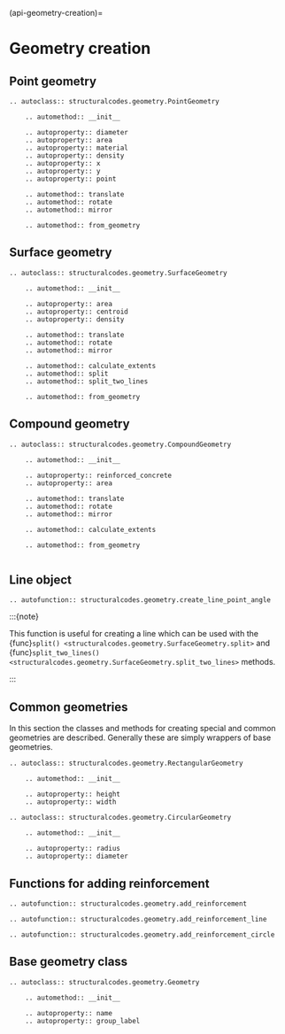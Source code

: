 (api-geometry-creation)=
# Geometry creation

## Point geometry

```{eval-rst}
.. autoclass:: structuralcodes.geometry.PointGeometry

    .. automethod:: __init__

    .. autoproperty:: diameter
    .. autoproperty:: area
    .. autoproperty:: material
    .. autoproperty:: density
    .. autoproperty:: x
    .. autoproperty:: y
    .. autoproperty:: point

    .. automethod:: translate
    .. automethod:: rotate
    .. automethod:: mirror

    .. automethod:: from_geometry

```

## Surface geometry

```{eval-rst}
.. autoclass:: structuralcodes.geometry.SurfaceGeometry

    .. automethod:: __init__

    .. autoproperty:: area
    .. autoproperty:: centroid
    .. autoproperty:: density

    .. automethod:: translate
    .. automethod:: rotate
    .. automethod:: mirror

    .. automethod:: calculate_extents
    .. automethod:: split
    .. automethod:: split_two_lines

    .. automethod:: from_geometry

```

## Compound geometry

```{eval-rst}
.. autoclass:: structuralcodes.geometry.CompoundGeometry

    .. automethod:: __init__

    .. autoproperty:: reinforced_concrete
    .. autoproperty:: area

    .. automethod:: translate
    .. automethod:: rotate
    .. automethod:: mirror

    .. automethod:: calculate_extents

    .. automethod:: from_geometry


```

## Line object

```{eval-rst}
.. autofunction:: structuralcodes.geometry.create_line_point_angle

```

:::{note}

This function is useful for creating a line which can be used with the {func}`split() <structuralcodes.geometry.SurfaceGeometry.split>` and {func}`split_two_lines() <structuralcodes.geometry.SurfaceGeometry.split_two_lines>` methods.

:::

## Common geometries

In this section the classes and methods for creating special and common geometries are described. Generally these are simply wrappers of base geometries.

```{eval-rst}
.. autoclass:: structuralcodes.geometry.RectangularGeometry

    .. automethod:: __init__

    .. autoproperty:: height
    .. autoproperty:: width

```

```{eval-rst}
.. autoclass:: structuralcodes.geometry.CircularGeometry

    .. automethod:: __init__

    .. autoproperty:: radius
    .. autoproperty:: diameter

```

## Functions for adding reinforcement

```{eval-rst}
.. autofunction:: structuralcodes.geometry.add_reinforcement

```

```{eval-rst}
.. autofunction:: structuralcodes.geometry.add_reinforcement_line

```

```{eval-rst}
.. autofunction:: structuralcodes.geometry.add_reinforcement_circle

```

## Base geometry class

```{eval-rst}
.. autoclass:: structuralcodes.geometry.Geometry

    .. automethod:: __init__

    .. autoproperty:: name
    .. autoproperty:: group_label

```
